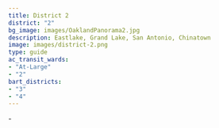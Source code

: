 ```yaml
---
title: District 2
district: "2"
bg_image: images/OaklandPanorama2.jpg
description: Eastlake, Grand Lake, San Antonio, Chinatown
image: images/district-2.png
type: guide
ac_transit_wards:
- "At-Large"
- "2"
bart_districts:
- "3"
- "4"
---
```

\-